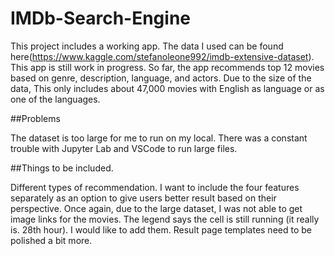 # IMDb-Search-Engine

This project includes a working app. The data I used can be found here(https://www.kaggle.com/stefanoleone992/imdb-extensive-dataset). This app is still work in progress.
So far, the app recommends top 12 movies based on genre, description, language, and actors. Due to the size of the data, This only includes about 47,000 movies with English as language or as one of the languages.

##Problems

The dataset is too large for me to run on my local. There was a constant trouble with Jupyter Lab and VSCode to run large files.

##Things to be included.

Different types of recommendation. I want to include the four features separately as an option to give users better result based on their perspective. Once again, due to the large dataset, I was not able to get image links for the movies. The legend says the cell is still running (it really is. 28th hour). I would like to add them. Result page templates need to be polished a bit more.
